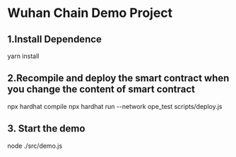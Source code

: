 # Wuhan Chain  Demo Project
## 1.Install  Dependence
yarn install

## 2.Recompile and deploy the smart contract when you change the content of smart contract
npx hardhat compile
npx hardhat run --network ope_test scripts/deploy.js

## 3. Start the demo
node ./src/demo.js
```
